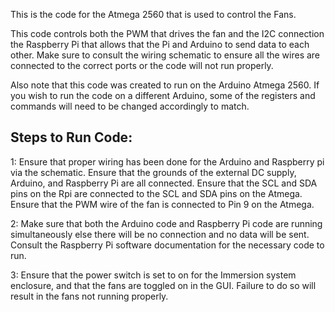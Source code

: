 This is the code for the Atmega 2560 that is used to control the Fans.

This code controls both the PWM that drives the fan and the I2C connection the Raspberry Pi that allows that the Pi and Arduino to send data to each other. Make sure to consult the wiring schematic to ensure all the wires are connected to the correct ports or the code will not run properly. 

Also note that this code was created to run on the Arduino Atmega 2560. If you wish to run the code on a different Arduino, some of the registers and commands will need to be changed accordingly to match.

## Steps to Run Code:

1: Ensure that proper wiring has been done for the Arduino and Raspberry pi via the schematic. Ensure that the grounds of the external DC supply, Arduino, and Raspberry Pi are all connected. Ensure that the SCL and SDA pins on the Rpi are connected to the SCL and SDA pins on the Atmega. Ensure that the PWM wire of the fan is connected to Pin 9 on the Atmega.

2: Make sure that both the Arduino code and Raspberry Pi code are running simultaneously else there will be no connection and no data will be sent. Consult the Raspberry Pi software documentation for the necessary code to run.

3: Ensure that the power switch is set to on for the Immersion system enclosure, and that the fans are toggled on in the GUI. Failure to do so will result in the fans not running properly.


